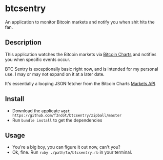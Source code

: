 btcsentry
=========

An application to monitor Bitcoin markets and notify you when shit hits the fan.

Description
-----------

This application watches the Bitcoin markets via [Bitcoin Charts](http://www.bitcoincharts.com/) and notifies you when specific events occur.

BTC Sentry is exceptionally basic right now, and is intended for my personal use. I may or may not expand on it at a later date.

It's essentially a looping JSON fetcher from the Bitcoin Charts [Markets API](http://bitcoincharts.com/about/markets-api/).

Install
-------

  * Download the applicate `wget https://github.com/f3ndot/btcsentry/zipball/master`
  * Run `bundle install` to get the dependencies 

Usage
-----

  * You're a big boy, you can figure it out now, can't you? 
  * Ok, fine. Run `ruby ./path/to/btcsentry.rb` in your terminal.